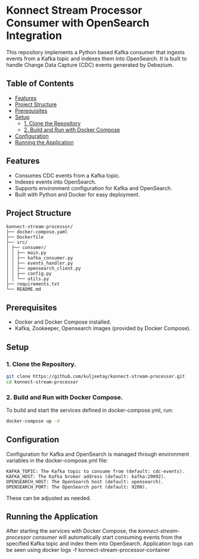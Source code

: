 # Konnect Stream Processor Consumer with OpenSearch Integration

This repository implements a Python based Kafka consumer that ingests events from a Kafka topic and indexes them into OpenSearch. It is built to handle Change Data Capture (CDC) events generated by Debezium.

## Table of Contents


- [Features](#features)
- [Project Structure](#project-structure)
- [Prerequisites](#prerequisites)
- [Setup](#setup)
  - [1. Clone the Repository](#1-clone-the-repository)
  - [2. Build and Run with Docker Compose](#2-build-and-run-with-docker-compose)
- [Configuration](#configuration)
- [Running the Application](#running-the-application)

## Features

- Consumes CDC events from a Kafka topic.
- Indexes events into OpenSearch.
- Supports environment configuration for Kafka and OpenSearch.
- Built with Python and Docker for easy deployment.

## Project Structure
    konnect-stream-processor/
    ├── docker-compose.yaml
    ├── Dockerfile
    ├── src/
    │ ├── consumer/
    │ │ ├── main.py
    │ │ ├── kafka_consumer.py
    │ │ ├── events_handler.py
    │ │ ├── opensearch_client.py
    │ │ ├── config.py
    │ │ └── utils.py
    ├── requirements.txt
    └── README.md

## Prerequisites

- Docker and Docker Compose installed.
- Kafka, Zookeeper, Opensearch images (provided by Docker Compose).

## Setup

### 1. Clone the Repository.
```sh
git clone https://github.com/kuljeetay/konnect-stream-processor.git
cd konnect-stream-processor
```


### 2. Build and Run with Docker Compose.

To build and start the services defined in docker-compose.yml, run:
```sh
docker-compose up -d
```

## Configuration

Configuration for Kafka and OpenSearch is managed through environment variables in the docker-compose.yml file:

    KAFKA_TOPIC: The Kafka topic to consume from (default: cdc-events).
    KAFKA_HOST: The Kafka broker address (default: kafka:29092).
    OPENSEARCH_HOST: The OpenSearch host (default: opensearch).
    OPENSEARCH_PORT: The OpenSearch port (default: 9200).

These can be adjusted as needed.

## Running the Application

After starting the services with Docker Compose, the *konnect-stream-processor consumer* will automatically start consuming events from the specified Kafka topic and index them into OpenSearch. Application logs can be seen using docker logs -f konnect-stream-processor-container